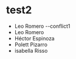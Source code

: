 
# test2

- Leo Romero --conflict1
- Leo Romero
- Héctor Espinoza
- Polett Pizarro
- isabella Risso

